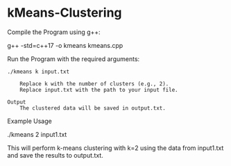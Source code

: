 # kMeans-Clustering

Compile the Program using g++:

g++ -std=c++17 -o kmeans kmeans.cpp

Run the Program with the required arguments:

    ./kmeans k input.txt

        Replace k with the number of clusters (e.g., 2).
        Replace input.txt with the path to your input file.

    Output
        The clustered data will be saved in output.txt.

Example Usage

./kmeans 2 input1.txt

This will perform k-means clustering with k=2 using the data from input1.txt and save the results to output.txt.

